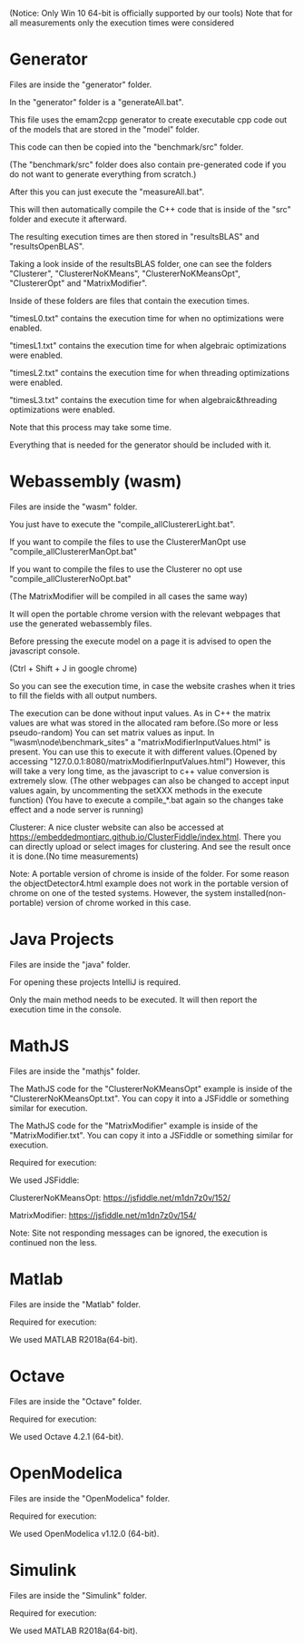(Notice: Only Win 10 64-bit is officially supported by our tools)
Note that for all measurements only the execution times were considered

# Generator

Files are inside the "generator" folder.

In the "generator" folder is a "generateAll.bat". 

This file uses the emam2cpp generator to create executable cpp code out of the models that are stored in the "model" folder. 

This code can then be copied into the "benchmark/src" folder.

(The "benchmark/src" folder does also contain pre-generated code if you do not want to generate everything from scratch.)

After this you can just execute the "measureAll.bat".

This will then automatically compile the C++ code that is inside of the "src" folder and execute it afterward.

The resulting execution times are then stored in "resultsBLAS" and "resultsOpenBLAS".

Taking a look inside of the resultsBLAS folder, one can see the folders "Clusterer", "ClustererNoKMeans", "ClustererNoKMeansOpt", "ClustererOpt"
and "MatrixModifier". 

Inside of these folders are files that contain the execution times.

"timesL0.txt" contains the execution time for when no optimizations were enabled.

"timesL1.txt" contains the execution time for when algebraic optimizations were enabled.

"timesL2.txt" contains the execution time for when threading optimizations were enabled.

"timesL3.txt" contains the execution time for when algebraic&threading optimizations were enabled.

Note that this process may take some time.

Everything that is needed for the generator should be included with it.

# Webassembly (wasm)

Files are inside the "wasm" folder.

You just have to execute the "compile_allClustererLight.bat". 

If you want to compile the files to use the ClustererManOpt use "compile_allClustererManOpt.bat"

If you want to compile the files to use the Clusterer no opt use "compile_allClustererNoOpt.bat"

(The MatrixModifier will be compiled in all cases the same way)


It will open the portable chrome version with the relevant webpages that use the generated webassembly files.

Before pressing the execute model on a page it is advised to open the javascript console.

(Ctrl + Shift + J in google chrome)

So you can see the execution time, in case the website crashes when it tries to fill the fields with all output numbers.

The execution can be done without input values.
As in C++ the matrix values are what was stored in the allocated ram before.(So more or less pseudo-random)
You can set matrix values as input. In "\wasm\node\benchmark_sites" a "matrixModifierInputValues.html" is present. 
You can use this to execute it with different values.(Opened by accessing "127.0.0.1:8080/matrixModifierInputValues.html")
However, this will take a very long time, as the javascript to c++ value conversion is extremely slow.
(The other webpages can also be changed to accept input values again, by uncommenting the setXXX methods in the execute function)
(You have to execute a compile_*.bat again so the changes take effect and a node server is running)

Clusterer: A nice cluster website can also be accessed at https://embeddedmontiarc.github.io/ClusterFiddle/index.html.
There you can directly upload or select images for clustering. And see the result once it is done.(No time measurements)

Note: A portable version of chrome is inside of the folder. For some reason the objectDetector4.html example does not work 
in the portable version of chrome on one of the tested systems. However, the system installed(non-portable) version of chrome worked in this case.


# Java Projects

Files are inside the "java" folder.

For opening these projects IntelliJ is required.

Only the main method needs to be executed. It will then report the execution time in the console.

# MathJS 

Files are inside the "mathjs" folder.

The MathJS code for the "ClustererNoKMeansOpt" example is inside of the "ClustererNoKMeansOpt.txt". You can copy it into a JSFiddle or something similar for execution.

The MathJS code for the "MatrixModifier" example is inside of the "MatrixModifier.txt". You can copy it into a JSFiddle or something similar for execution.


Required for execution:

We used JSFiddle: 

ClustererNoKMeansOpt: https://jsfiddle.net/m1dn7z0v/152/

MatrixModifier: https://jsfiddle.net/m1dn7z0v/154/

Note: Site not responding messages can be ignored, the execution is continued non the less.

# Matlab

Files are inside the "Matlab" folder.

Required for execution:

We used MATLAB R2018a(64-bit).

# Octave

Files are inside the "Octave" folder.

Required for execution:

We used Octave 4.2.1 (64-bit).

# OpenModelica

Files are inside the "OpenModelica" folder.

Required for execution:

We used OpenModelica v1.12.0 (64-bit).

# Simulink

Files are inside the "Simulink" folder.

Required for execution:

We used MATLAB R2018a(64-bit).
